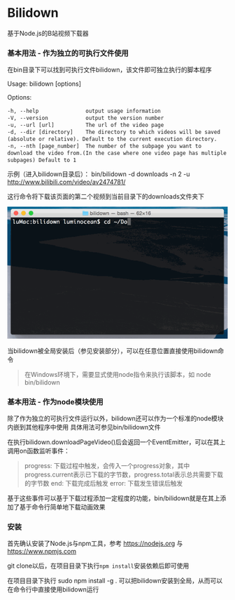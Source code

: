 # Bilidown
基于Node.js的B站视频下载器

### 基本用法 - 作为独立的可执行文件使用

在bin目录下可以找到可执行文件bilidown，该文件即可独立执行的脚本程序

Usage: bilidown [options]

  Options:

    -h, --help               output usage information
    -V, --version            output the version number
    -u, --url [url]          The url of the video page
    -d, --dir [directory]    The directory to which videos will be saved (absolute or relative). Default to the current execution directory.
    -n, --nth [page_number]  The number of the subpage you want to download the video from.(In the case where one video page has multiple subpages) Default to 1

示例（进入bilidown目录后）：
bin/bilidown -d downloads -n 2 -u http://www.bilibili.com/video/av2474781/

这行命令将下载该页面的第二个视频到当前目录下的downloads文件夹下

![演示](./demo.gif)

当bilidown被全局安装后（参见安装部分），可以在任意位置直接使用bilidown命令

> 在Windows环境下，需要显式使用node指令来执行该脚本，如 node bin/bilidown

### 基本用法 - 作为node模块使用

除了作为独立的可执行文件运行以外，bilidown还可以作为一个标准的node模块内嵌到其他程序中使用
具体用法可参见bin/bilidown文件

在执行bilidown.downloadPageVideo()后会返回一个EventEmitter，可以在其上调用on函数监听事件：
> progress: 下载过程中触发，会传入一个progress对象，其中progress.current表示已下载的字节数，progress.total表示总共需要下载的字节数
> end: 下载完成后触发
> error: 下载发生错误后触发

基于这些事件可以基于下载过程添加一定程度的功能，bin/bilidown就是在其上添加了基于命令行简单地下载动画效果

### 安装

首先确认安装了Node.js与npm工具，参考 https://nodejs.org 与 https://www.npmjs.com

git clone以后，在项目目录下执行`npm install`安装依赖后即可使用

在项目目录下执行 sudo npm install -g . 可以把bilidown安装到全局，从而可以在命令行中直接使用bilidown运行
